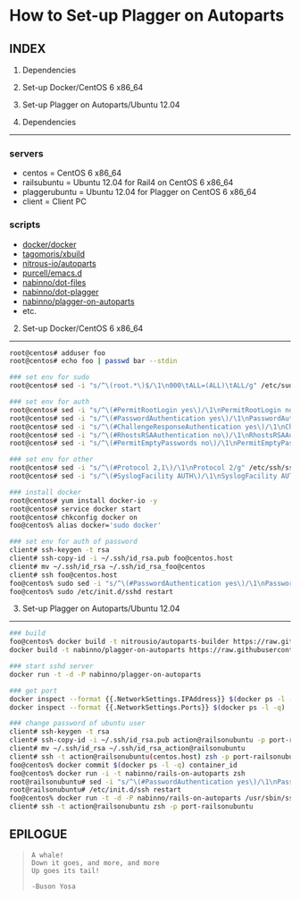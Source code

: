 How to Set-up Plagger on Autoparts
==================================
INDEX
-----
1. Dependencies
2. Set-up Docker/CentOS 6 x86_64
3. Set-up Plagger on Autoparts/Ubuntu 12.04


1. Dependencies
---------------
### servers
- centos = CentOS 6 x86_64
- railsubuntu = Ubuntu 12.04 for Rail4 on CentOS 6 x86_64
- plaggerubuntu = Ubuntu 12.04 for Plagger on CentOS 6 x86_64
- client = Client PC

### scripts
- [docker/docker](https://github.com/docker/docker)
- [tagomoris/xbuild](https://github.com/tagomoris/xbuild)
- [nitrous-io/autoparts](https://github.com/nitrous-io/autoparts)
- [purcell/emacs.d](https://github.com/purcell/emacs.d)
- [nabinno/dot-files](https://github.com/nabinno/dot-files)
- [nabinno/dot-plagger](https://github.com/nabinno/dot-plagger)
- [nabinno/plagger-on-autoparts](https://github.com/nabinno/plagger-on-autoparts)
- etc.


2. Set-up Docker/CentOS 6 x86_64
--------------------------------
```sh
root@centos# adduser foo
root@centos# echo foo | passwd bar --stdin

### set env for sudo
root@centos# sed -i "s/^\(root.*\)$/\1\n000\tALL=(ALL)\tALL/g" /etc/sudoers

### set env for auth
root@centos# sed -i "s/^\(#PermitRootLogin yes\)/\1\nPermitRootLogin no/g" /etc/ssh/sshd_config
root@centos# sed -i "s/^\(#PasswordAuthentication yes\)/\1\nPasswordAuthentication no/g" /etc/ssh/sshd_config
root@centos# sed -i "s/^\(#ChallengeResponseAuthentication yes\)/\1\nChallengeResponseAuthentication no/g" /etc/ssh/sshd_config
root@centos# sed -i "s/^\(#RhostsRSAAuthentication no\)/\1\nRhostsRSAAuthentication no/g" /etc/ssh/sshd_config
root@centos# sed -i "s/^\(#PermitEmptyPasswords no\)/\1\nPermitEmptyPasswords no/g" /etc/ssh/sshd_config

### set env for other
root@centos# sed -i "s/^\(#Protocol 2,1\)/\1\nProtocol 2/g" /etc/ssh/sshd_config
root@centos# sed -i "s/^\(#SyslogFacility AUTH\)/\1\nSyslogFacility AUTHPRIV/g" /etc/ssh/sshd_config

### install docker
root@centos# yum install docker-io -y
root@centos# service docker start
root@centos# chkconfig docker on
foo@centos% alias docker='sudo docker'

### set env for auth of password
client# ssh-keygen -t rsa
client# ssh-copy-id -i ~/.ssh/id_rsa.pub foo@centos.host
client# mv ~/.ssh/id_rsa ~/.ssh/id_rsa_foo@centos
client# ssh foo@centos.host
foo@centos% sudo sed -i "s/^\(#PasswordAuthentication yes\)/\1\nPasswordAuthentication no/g" /etc/ssh/sshd_config
foo@centos% sudo /etc/init.d/sshd restart
```


3. Set-up Plagger on Autoparts/Ubuntu 12.04
-------------------------------------------
```sh
### build
foo@centos% docker build -t nitrousio/autoparts-builder https://raw.githubusercontent.com/nitrous-io/autoparts/master/Dockerfile
docker build -t nabinno/plagger-on-autoparts https://raw.githubusercontent.com/nabinno/plagger-on-autoparts/master/Dockerfile

### start sshd server
docker run -t -d -P nabinno/plagger-on-autoparts

### get port
docker inspect --format {{.NetworkSettings.IPAddress}} $(docker ps -l -q)
docker inspect --format {{.NetworkSettings.Ports}} $(docker ps -l -q)

### change password of ubuntu user
client# ssh-keygen -t rsa
client# ssh-copy-id -i ~/.ssh/id_rsa.pub action@railsonubuntu -p port-railsonubuntu
client# mv ~/.ssh/id_rsa ~/.ssh/id_rsa_action@railsonubuntu
client# ssh -t action@railsonubuntu(centos.host) zsh -p port-railsonubuntu
foo@centos% docker commit $(docker ps -l -q) container_id
foo@centos% docker run -i -t nabinno/rails-on-autoparts zsh
root@railsonubuntu# sed -i "s/^\(#PasswordAuthentication yes\)/\1\nPasswordAuthentication no/g" /etc/ssh/sshd_config
root@railsonubuntu# /etc/init.d/ssh restart
foo@centos% docker run -t -d -P nabinno/rails-on-autoparts /usr/sbin/sshd -D
client# ssh -t action@railsonubuntu zsh -p port-railsonubuntu
```


EPILOGUE
--------
>     A whale! 
>     Down it goes, and more, and more
>     Up goes its tail!
>     
>     -Buson Yosa
